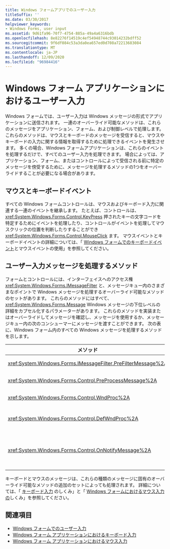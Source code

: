 ```yaml
---
title: Windows フォームアプリでのユーザー入力
titleSuffix: ''
ms.date: 03/30/2017
helpviewer_keywords:
- Windows Forms, user input
ms.assetid: 9d61fa96-70f7-4754-885a-49a4a6316bdb
ms.openlocfilehash: 8e82276f14519c4ef54948744c93014232bdff52
ms.sourcegitcommit: 9f6df084c53a3da0ea657ed0d708a72213683084
ms.translationtype: MT
ms.contentlocale: ja-JP
ms.lasthandoff: 12/09/2020
ms.locfileid: "96984416"
---
```

# <a name="user-input-in-a-windows-forms-application"></a>Windows フォーム アプリケーションにおけるユーザー入力
Windows フォームでは、ユーザー入力は Windows メッセージの形式でアプリケーションに送信されます。 一連のオーバーライド可能なメソッドは、これらのメッセージをアプリケーション、フォーム、および制御レベルで処理します。 これらのメソッドは、マウスとキーボードのメッセージを受信すると、マウスやキーボードの入力に関する情報を取得するために処理できるイベントを発生させます。 多くの場合、Windows フォームアプリケーションは、これらのイベントを処理するだけで、すべてのユーザー入力を処理できます。 場合によっては、アプリケーション、フォーム、またはコントロールによって受信される前に特定のメッセージを傍受するために、メッセージを処理するメソッドの1つをオーバーライドすることが必要になる場合があります。  
  
## <a name="mouse-and-keyboard-events"></a>マウスとキーボードイベント  
 すべての Windows フォームコントロールは、マウスおよびキーボード入力に関連する一連のイベントを継承します。 たとえば、コントロールは、 <xref:System.Windows.Forms.Control.KeyPress> 押されたキーの文字コードを特定するためにイベントを処理したり、コントロールがイベントを処理してマウスクリックの位置を判断したりすることができ <xref:System.Windows.Forms.Control.MouseClick> ます。 マウスイベントとキーボードイベントの詳細については、「 [Windows フォームでの](mouse-events-in-windows-forms.md)[キーボードイベント](using-keyboard-events.md)とマウスイベントの使用」を参照してください。  
  
## <a name="methods-that-process-user-input-messages"></a>ユーザー入力メッセージを処理するメソッド  
 フォームとコントロールには、インターフェイスへのアクセス権 <xref:System.Windows.Forms.IMessageFilter> と、メッセージキュー内のさまざまなポイントで Windows メッセージを処理するオーバーライド可能なメソッドのセットがあります。 これらのメソッドにはすべて、 <xref:System.Windows.Forms.Message> Windows メッセージの下位レベルの詳細をカプセル化するパラメーターがあります。 これらのメソッドを実装またはオーバーライドしてメッセージを確認し、メッセージを使用するか、メッセージキュー内の次のコンシューマーにメッセージを渡すことができます。 次の表に、Windows フォーム内のすべての Windows メッセージを処理するメソッドを示します。  
  
|メソッド|メモ|  
|------------|-----------|  
|<xref:System.Windows.Forms.IMessageFilter.PreFilterMessage%2A>|このメソッドは、キューに置かれた (ポストされた) Windows メッセージをアプリケーションレベルでインターセプトします。|  
|<xref:System.Windows.Forms.Control.PreProcessMessage%2A>|このメソッドは、Windows メッセージが処理される前に、フォームとコントロールレベルでインターセプトします。|  
|<xref:System.Windows.Forms.Control.WndProc%2A>|このメソッドは、Windows メッセージをフォームおよびコントロールレベルで処理します。|  
|<xref:System.Windows.Forms.Control.DefWndProc%2A>|このメソッドは、Windows メッセージの既定の処理をフォームとコントロールレベルで実行します。 これにより、ウィンドウの最小限の機能が提供されます。|  
|<xref:System.Windows.Forms.Control.OnNotifyMessage%2A>|このメソッドは、メッセージが処理された後に、フォームおよびコントロールレベルでメッセージをインターセプトします。 このメソッドが呼び出されるようにするには、 <xref:System.Windows.Forms.ControlStyles.EnableNotifyMessage> スタイルビットを設定する必要があります。|  
  
 キーボードとマウスのメッセージは、これらの種類のメッセージに固有のオーバーライド可能なメソッドの追加のセットによっても処理されます。 詳細については、「 [キーボード入力](how-keyboard-input-works.md) のしくみ」と「 [Windows フォームにおけるマウス入力の](how-mouse-input-works-in-windows-forms.md)しくみ」を参照してください。  
  
## <a name="see-also"></a>関連項目

- [Windows フォームでのユーザー入力](user-input-in-windows-forms.md)
- [Windows フォーム アプリケーションにおけるキーボード入力](keyboard-input-in-a-windows-forms-application.md)
- [Windows フォーム アプリケーションにおけるマウス入力](mouse-input-in-a-windows-forms-application.md)
